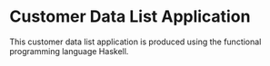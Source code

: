 # Customer Data List Application
 
This customer data list application is produced using the functional programming language Haskell.
